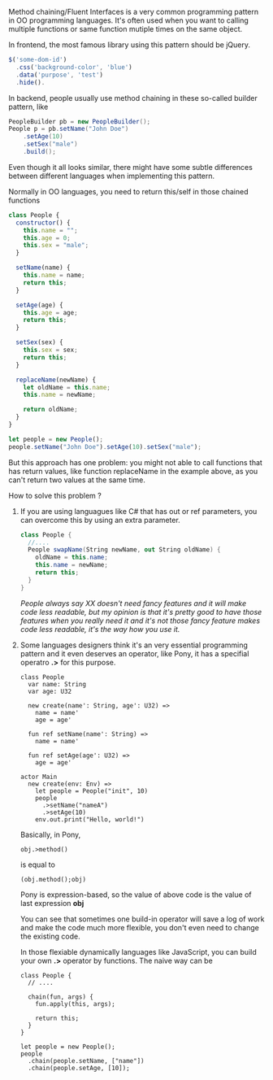 Method chaining/Fluent Interfaces is a very common programming pattern in OO programming languages. It's often used when you want to calling multiple functions or same function mutiple times on the same object.

In frontend, the most famous library using this pattern should be jQuery.

```javascript
$('some-dom-id')
  .css('background-color', 'blue')
  .data('purpose', 'test')
  .hide().
```

In backend, people usually use method chaining in these so-called builder pattern, like

```csharp
PeopleBuilder pb = new PeopleBuilder();
People p = pb.setName("John Doe")
    .setAge(10)
    .setSex("male")
    .build();
```

Even though it all looks similar, there might have some subtle differences between different languages when implementing this pattern.

Normally in OO languages, you need to return this/self in those chained functions

```javascript
class People {
  constructor() {
    this.name = "";
    this.age = 0;
    this.sex = "male";
  }

  setName(name) {
    this.name = name;
    return this;
  }

  setAge(age) {
    this.age = age;
    return this;
  }

  setSex(sex) {
    this.sex = sex;
    return this;
  }

  replaceName(newName) {
    let oldName = this.name;
    this.name = newName;

    return oldName;
  }
}

let people = new People();
people.setName("John Doe").setAge(10).setSex("male");
```

But this approach has one problem: you might not able to call functions that has return values, like function replaceName in the example above, as you can't return two values at the same time.

How to solve this problem ?

1. If you are using languagues like C# that has out or ref parameters, you can overcome this by using an extra parameter.

   ```csharp
   class People {
     //....
     People swapName(String newName, out String oldName) {
       oldName = this.name;
       this.name = newName;
       return this;
     }
   }
   ```

   _People always say XX doesn't need fancy features and it will make code less readable, but my opinion is that it's pretty good to have those features when you really need it and it's not those fancy feature makes code less readable, it's the way how you use it._

2. Some languages designers think it's an very essential programming pattern and it even deserves an operator, like Pony, it has a specifial operatro **.>** for this purpose.

   ```pony
   class People
     var name: String
     var age: U32

     new create(name': String, age': U32) =>
       name = name'
       age = age'

     fun ref setName(name': String) =>
       name = name'

     fun ref setAge(age': U32) =>
       age = age'

   actor Main
     new create(env: Env) =>
       let people = People("init", 10)
       people
         .>setName("nameA")
         .>setAge(10)
       env.out.print("Hello, world!")
   ```

   Basically, in Pony,

   `obj.>method()`

   is equal to

   ```
   (obj.method();obj)
   ```

   Pony is expression-based, so the value of above code is the value of last expression **obj**

   You can see that sometimes one build-in operator will save a log of work and make the code much more flexible, you don't even need to change the existing code.

   In those flexiable dynamically languages like JavaScript, you can build your own **.>** operator by functions. The naive way can be

   ```
   class People {
     // ....

     chain(fun, args) {
       fun.apply(this, args);

       return this;
     }
   }

   let people = new People();
   people
     .chain(people.setName, ["name"])
     .chain(people.setAge, [10]);
   ```
